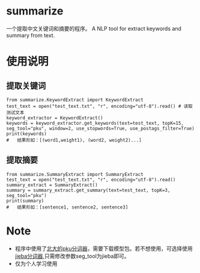 # summarize

一个提取中文关键词和摘要的程序。 
A NLP tool for extract keywords and summary from text.


# 使用说明

## 提取关键词


	from summarize.KeywordExtract import KeywordExtract
	test_text = open("test_text.txt", "r", encoding="utf-8").read()	# 读取测试文本
	keyword_extractor = KeywordExtract()
	keywords = keyword_extractor.get_keywords(text=test_text, topK=15, seg_tool="pku", window=2, use_stopwords=True, use_postags_filter=True)
	print(keywords)
	#	结果形如：[(word1,weight1), (word2, weight2)...]

## 提取摘要

	from summarize.SummaryExtract import SummaryExtract
	test_text = open("test_text.txt", "r", encoding="utf-8").read()
	summary_extract = SummaryExtract()
    summary = summary_extract.get_summary(text=test_text, topK=3, seg_tool="pku")
    print(summary)
	#	结果形如：[sentence1, sentence2, sentence3]

# Note
* 程序中使用了[北大的pku分词器](https://github.com/lancopku/pkuseg-python)，需要下载模型包。若不想使用，可选择使用[jieba分词器](https://github.com/fxsjy/jieba),只需修改参数seg_tool为jieba即可。
* 仅为个人学习使用